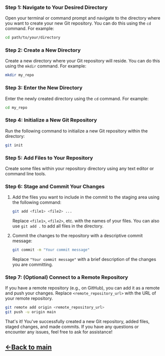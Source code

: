 ### Step 1: Navigate to Your Desired Directory

Open your terminal or command prompt and navigate to the directory where you want to create your new Git repository. You can do this using the `cd` command. For example:

```bash
cd path/to/your/directory
```

### Step 2: Create a New Directory

Create a new directory where your Git repository will reside. You can do this using the `mkdir` command. For example:

```bash
mkdir my_repo
```

### Step 3: Enter the New Directory

Enter the newly created directory using the `cd` command. For example:

```bash
cd my_repo
```

### Step 4: Initialize a New Git Repository

Run the following command to initialize a new Git repository within the directory:

```bash
git init
```

### Step 5: Add Files to Your Repository

Create some files within your repository directory using any text editor or command line tools.

### Step 6: Stage and Commit Your Changes

1. Add the files you want to include in the commit to the staging area using the following command:

   ```bash
   git add <file1> <file2> ...
   ```

   Replace `<file1>`, `<file2>`, etc. with the names of your files. You can also use `git add .` to add all files in the directory.

2. Commit the changes to the repository with a descriptive commit message:
   ```bash
   git commit -m "Your commit message"
   ```
   Replace `"Your commit message"` with a brief description of the changes you are committing.

### Step 7: (Optional) Connect to a Remote Repository

If you have a remote repository (e.g., on GitHub), you can add it as a remote and push your changes. Replace `<remote_repository_url>` with the URL of your remote repository.

```bash
git remote add origin <remote_repository_url>
git push -u origin main
```

That's it! You've successfully created a new Git repository, added files, staged changes, and made commits. If you have any questions or encounter any issues, feel free to ask for assistance!

## [←Back to main](README.md)
